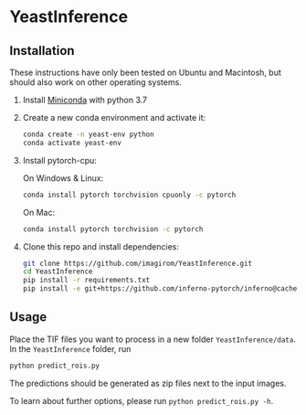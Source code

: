 # YeastInference

## Installation
These instructions have only been tested on Ubuntu and Macintosh, but should also work on other operating systems.
1. Install [Miniconda](https://docs.conda.io/en/latest/miniconda.html) with python 3.7
2. Create a new conda environment and activate it:
    ```bash
    conda create -n yeast-env python
    conda activate yeast-env 
    
    ```
3. Install pytorch-cpu:
    
    On Windows & Linux:

    ```bash
    conda install pytorch torchvision cpuonly -c pytorch
    
    ```

    On Mac:
 
    ```bash
    conda install pytorch torchvision -c pytorch
    
    ```

4. Clone this repo and install dependencies:
    ```bash
    git clone https://github.com/imagirom/YeastInference.git
    cd YeastInference
    pip install -r requirements.txt
    pip install -e git+https://github.com/inferno-pytorch/inferno@cache-reject#egg=inferno-0.3.1
    ```

## Usage

Place the TIF files you want to process in a new folder `YeastInference/data`. In the `YeastInference` folder, run
```bash
python predict_rois.py
```
The predictions should be generated as zip files next to the input images.

To learn about further options, please run `python predict_rois.py -h`.
